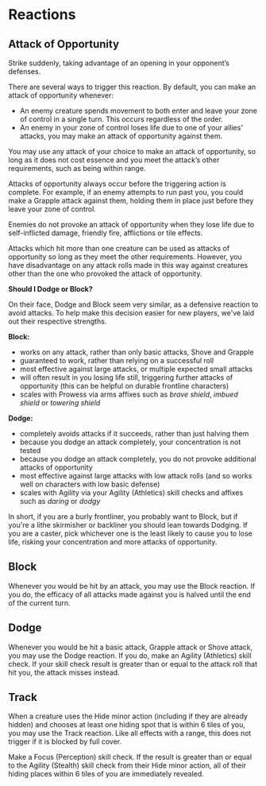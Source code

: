 # Reactions

## Attack of Opportunity

Strike suddenly, taking advantage of an opening in your opponent’s defenses.

There are several ways to trigger this reaction. By default, you can make an attack of opportunity whenever:

- An enemy creature spends movement to both enter and leave your zone of control in a single turn. This occurs regardless of the order.
- An enemy in your zone of control loses life due to one of your allies' attacks, you may make an attack of opportunity against them.

You may use any attack of your choice to make an attack of opportunity, so long as it does not cost essence and you meet the attack’s other requirements, such as being within range.

Attacks of opportunity always occur before the triggering action is complete. For example, if an enemy attempts to run past you, you could make a Grapple attack against them, holding them in place just before they leave your zone of control.

Enemies do not provoke an attack of opportunity when they lose life due to self-inflicted damage, friendly fire, afflictions or tile effects.

Attacks which hit more than one creature can be used as attacks of opportunity so long as they meet the other requirements. However, you have disadvantage on any attack rolls made in this way against creatures other than the one who provoked the attack of opportunity.

<div class="infobox">

**Should I Dodge or Block?**

On their face, Dodge and Block seem very similar, as a defensive reaction to avoid attacks.
To help make this decision easier for new players, we've laid out their respective strengths.

**Block:**

- works on any attack, rather than only basic attacks, Shove and Grapple
- guaranteed to work, rather than relying on a successful roll
- most effective against large attacks, or multiple expected small attacks
- will often result in you losing life still, triggering further attacks of opportunity (this can be helpful on durable frontline characters)
- scales with Prowess via arms affixes such as _brave shield_, _imbued shield_ or _towering shield_

**Dodge:**

- completely avoids attacks if it succeeds, rather than just halving them
- because you dodge an attack completely, your concentration is not tested
- because you dodge an attack completely, you do not provoke additional attacks of opportunity
- most effective against large attacks with low attack rolls (and so works well on characters with low basic defense)
- scales with Agility via your Agility (Athletics) skill checks and affixes such as _daring_ or _dodgy_

In short, if you are a burly frontliner, you probably want to Block, but if you're a lithe skirmisher or backliner you should lean towards Dodging. If you are a caster, pick whichever one is the least likely to cause you to lose life, risking your concentration and more attacks of opportunity.

</div>

## Block

Whenever you would be hit by an attack, you may use the Block reaction. If you do, the efficacy of all attacks made against you is halved until the end of the current turn.

## Dodge

Whenever you would be hit a basic attack, Grapple attack or Shove attack, you may use the Dodge reaction. If you do, make an Agility (Athletics) skill check. If your skill check result is greater than or equal to the attack roll that hit you, the attack misses instead.

## Track

When a creature uses the Hide minor action (including if they are already hidden) and chooses at least one hiding spot that is within 6 tiles of you, you may use the Track reaction. Like all effects with a range, this does not trigger if it is blocked by full cover.

Make a Focus (Perception) skill check. If the result is greater than or equal to the Agility (Stealth) skill check from their Hide minor action, all of their hiding places within 6 tiles of you are immediately revealed.
